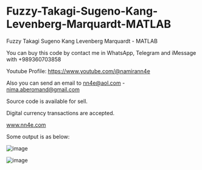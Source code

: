 # Fuzzy-Takagi-Sugeno-Kang-Levenberg-Marquardt-MATLAB
Fuzzy Takagi Sugeno Kang Levenberg Marquardt - MATLAB

You can buy this code by contact me in WhatsApp, Telegram and iMessage with +989360703858

Youtube Profile: https://www.youtube.com/@namirann4e

Also you can send an email to nn4e@aol.com - nima.aberomand@gmail.com

Source code is available for sell.

Digital currency transactions are accepted.

www.nn4e.com

Some output is as below:

![image](https://github.com/user-attachments/assets/7263096e-1f05-404e-8eda-ed93430676a7)

![image](https://github.com/user-attachments/assets/5bf6eb87-611e-4625-8a15-b39d244cf8d8)
